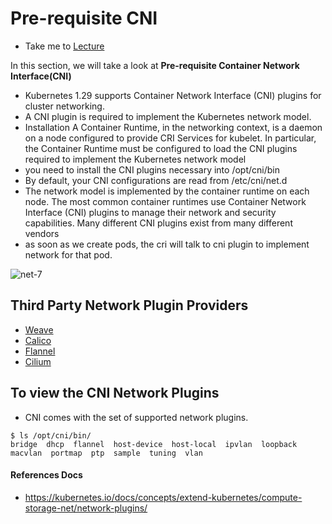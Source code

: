 # Pre-requisite CNI

  - Take me to [Lecture](https://kodekloud.com/topic/prerequsite-cni/)

In this section, we will take a look at **Pre-requisite Container Network Interface(CNI)**

- Kubernetes 1.29 supports Container Network Interface (CNI) plugins for cluster networking.
- A CNI plugin is required to implement the Kubernetes network model.
- Installation
A Container Runtime, in the networking context, is a daemon on a node configured to provide CRI Services for kubelet. In particular, the Container Runtime must be configured to load the CNI plugins required to implement the Kubernetes network model
- you need to install the CNI plugins necessary into /opt/cni/bin
- By default, your CNI configurations are read from /etc/cni/net.d
- The network model is implemented by the container runtime on each node. The most common container runtimes use Container Network Interface (CNI) plugins to manage their network and security capabilities. Many different CNI plugins exist from many different vendors
- as soon as we create pods, the cri will talk to cni plugin to implement network for that pod.


![net-7](../../images/net7.PNG)

## Third Party Network Plugin Providers

- [Weave](https://www.weave.works/docs/net/latest/kubernetes/kube-addon/#-installation)
- [Calico](https://docs.projectcalico.org/getting-started/kubernetes/quickstart)
- [Flannel](https://github.com/coreos/flannel/blob/master/Documentation/kubernetes.md)
- [Cilium](https://github.com/cilium/cilium)


## To view the CNI Network Plugins

- CNI comes with the set of supported network plugins. 

```
$ ls /opt/cni/bin/
bridge  dhcp  flannel  host-device  host-local  ipvlan  loopback  macvlan  portmap  ptp  sample  tuning  vlan
```




#### References Docs

- https://kubernetes.io/docs/concepts/extend-kubernetes/compute-storage-net/network-plugins/


